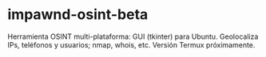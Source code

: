 # impawnd-osint-beta
Herramienta OSINT multi-plataforma: GUI (tkinter) para Ubuntu. Geolocaliza IPs, teléfonos y usuarios; nmap, whois, etc. Versión Termux próximamente.
